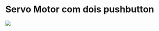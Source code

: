 # Servo Motor com dois pushbutton

![](https://github.com/alisson2000rj/SE/blob/master/Tarefa-bonus%20-%20servomotor-v2a/servomotor-tarefa_bonus-v3a.jpg)
  

<!--
By Alisson Cavalcante e Silva
16/09/2018
-->

